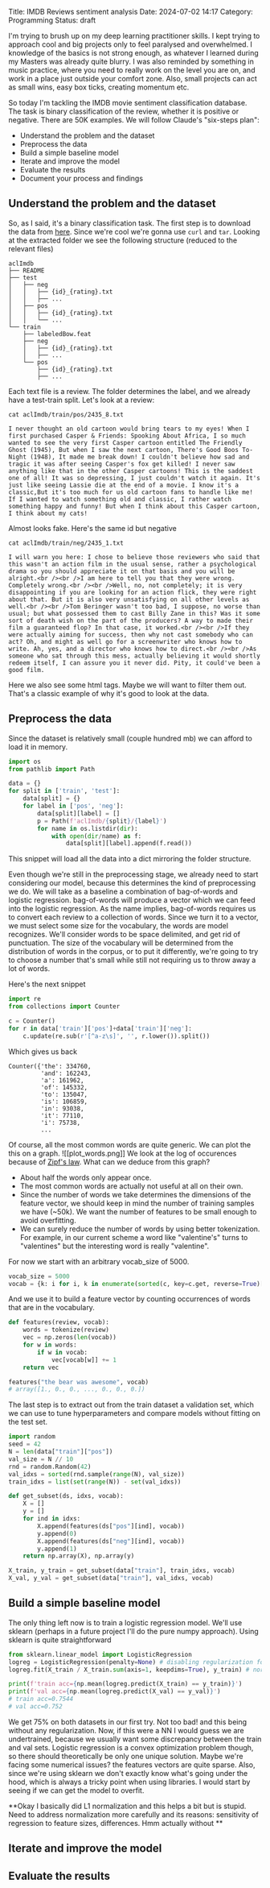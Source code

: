 Title: IMDB Reviews sentiment analysis
Date: 2024-07-02 14:17
Category: Programming
Status: draft

I'm trying to brush up on my deep learning practitioner skills. I kept trying to approach cool and big projects only to feel paralysed and overwhelmed. I knowledge of the basics is not strong enough, as whatever I learned during my Masters was already quite blurry. I was also reminded by something in music practice, where you need to really work on the level you are on, and work in a place just outside your comfort zone. Also, small projects can act as small wins, easy box ticks, creating momentum etc.

So today I'm tackling the IMDB movie sentiment classification database. The task is binary classification of the review, whether it is positive or negative. There are 50K examples. We will follow Claude's "six-steps plan":
- Understand the problem and the dataset
- Preprocess the data
- Build a simple baseline model
- Iterate and improve the model
- Evaluate the results
- Document your process and findings
## Understand the problem and the dataset
So, as I said, it's a binary classification task. The first step is to download the data from [here](https://ai.stanford.edu/~amaas/data/sentiment/). Since we're cool we're gonna use `curl` and `tar`. Looking at the extracted folder we see the following structure (reduced to the relevant files)
```
aclImdb
├── README
├── test
│   ├── neg
│   │   ├── {id}_{rating}.txt
│   │   ├── ...
│   ├── pos
│   │   ├── {id}_{rating}.txt
│   │   └── ...
└── train
    ├── labeledBow.feat
    ├── neg
    │   ├── {id}_{rating}.txt
    │   ├── ...
    └── pos
        ├── {id}_{rating}.txt
        ├── ...
```
Each text file is a review. The folder determines the label, and we already have a test-train split. Let's look at a review:
```
cat aclImdb/train/pos/2435_8.txt 

I never thought an old cartoon would bring tears to my eyes! When I first purchased Casper & Friends: Spooking About Africa, I so much wanted to see the very first Casper cartoon entitled The Friendly Ghost (1945), But when I saw the next cartoon, There's Good Boos To-Night (1948), It made me break down! I couldn't believe how sad and tragic it was after seeing Casper's fox get killed! I never saw anything like that in the other Casper cartoons! This is the saddest one of all! It was so depressing, I just couldn't watch it again. It's just like seeing Lassie die at the end of a movie. I know it's a classic,But it's too much for us old cartoon fans to handle like me! If I wanted to watch something old and classic, I rather watch something happy and funny! But when I think about this Casper cartoon, I think about my cats!
```

Almost looks fake.  Here's the same id but negative
```
cat aclImdb/train/neg/2435_1.txt 

I will warn you here: I chose to believe those reviewers who said that this wasn't an action film in the usual sense, rather a psychological drama so you should appreciate it on that basis and you will be alright.<br /><br />I am here to tell you that they were wrong. Completely wrong.<br /><br />Well, no, not completely; it is very disappointing if you are looking for an action flick, they were right about that. But it is also very unsatisfying on all other levels as well.<br /><br />Tom Beringer wasn't too bad, I suppose, no worse than usual; but what possessed them to cast Billy Zane in this? Was it some sort of death wish on the part of the producers? A way to made their film a guaranteed flop? In that case, it worked.<br /><br />If they were actually aiming for success, then why not cast somebody who can act? Oh, and might as well go for a screenwriter who knows how to write. Ah, yes, and a director who knows how to direct.<br /><br />As someone who sat through this mess, actually believing it would shortly redeem itself, I can assure you it never did. Pity, it could've been a good film.
```
Here we also see some html tags. Maybe we will want to filter them out. That's a classic example of why it's good to look at the data.
## Preprocess the data
Since the dataset is relatively small (couple hundred mb) we can afford to load it in memory. 
```python
import os
from pathlib import Path

data = {}
for split in ['train', 'test']:
    data[split] = {}
    for label in ['pos', 'neg']:
        data[split][label] = []
        p = Path(f'aclImdb/{split}/{label}')
        for name in os.listdir(dir):
            with open(dir/name) as f:
                data[split][label].append(f.read())
```
This snippet will load all the data into a dict mirroring the folder structure.

Even though we're still in the preprocessing stage, we already need to start considering our model, because this determines the kind of preprocessing we do. We will take as a baseline a combination of bag-of-words and logistic regression. bag-of-words will produce a vector which we can feed into the logistic regression. As the name implies, bag-of-words requires us to convert each review to a collection of words. Since we turn it to a vector, we must select some size for the vocabulary, the words are model recognizes. We'll consider words to be space delimited, and get rid of punctuation. The size of the vocabulary will be determined from the distribution of words in the corpus, or to put it differently, we're going to try to choose a number that's small while still not requiring us to throw away a lot of words.

Here's the next snippet

```python
import re
from collections import Counter

c = Counter()
for r in data['train']['pos']+data['train']['neg']:
    c.update(re.sub(r'[^a-z\s]', '', r.lower()).split())
```

Which gives us back
```
Counter({'the': 334760,
         'and': 162243,
         'a': 161962,
         'of': 145332,
         'to': 135047,
         'is': 106859,
         'in': 93038,
         'it': 77110,
         'i': 75738,
		 ...
```
Of course, all the most common words are quite generic. We can plot the this on a graph.
![[plot_words.png]]
We look at the log of occurences because of [Zipf's law](https://en.wikipedia.org/wiki/Zipf%27s_law). What can we deduce from this graph?
- About half the words only appear once.
- The most common words are actually not useful at all on their own.
- Since the number of words we take determines the dimensions of the feature vector, we should keep in mind the number of training samples we have (~50k). We want the number of features to be small enough to avoid overfitting.
- We can surely reduce the number of words by using better tokenization. For example, in our current scheme a word like "valentine's" turns to "valentines" but the interesting word is really "valentine".

For now we start with an arbitrary vocab_size of 5000.
```python
vocab_size = 5000
vocab = {k: i for i, k in enumerate(sorted(c, key=c.get, reverse=True)[:vocab_size])}
```

And we use it to build a feature vector by counting occurrences of words that are in the vocabulary.
```python
def features(review, vocab):
    words = tokenize(review)
    vec = np.zeros(len(vocab))
    for w in words:
        if w in vocab:
            vec[vocab[w]] += 1
    return vec

features("the bear was awesome", vocab)
# array([1., 0., 0., ..., 0., 0., 0.])
```

The last step is to extract out from the train dataset a validation set, which we can use to tune hyperparameters and compare models without fitting on the test set.

```python
import random
seed = 42
N = len(data["train"]["pos"])
val_size = N // 10
rnd = random.Random(42)
val_idxs = sorted(rnd.sample(range(N), val_size))
train_idxs = list(set(range(N)) - set(val_idxs))

def get_subset(ds, idxs, vocab):
    X = []
    y = []
    for ind in idxs:
        X.append(features(ds["pos"][ind], vocab))
        y.append(0)
        X.append(features(ds["neg"][ind], vocab))
        y.append(1)
    return np.array(X), np.array(y)

X_train, y_train = get_subset(data["train"], train_idxs, vocab)
X_val, y_val = get_subset(data["train"], val_idxs, vocab)
```
## Build a simple baseline model
The only thing left now is to train a logistic regression model. We'll use sklearn (perhaps in a future project I'll do the pure numpy approach). Using sklearn is quite straightforward

```python
from sklearn.linear_model import LogisticRegression
logreg = LogisticRegression(penalty=None) # disabling regularization for now
logreg.fit(X_train / X_train.sum(axis=1, keepdims=True), y_train) # normalizing for convergence

print(f'train acc={np.mean(logreg.predict(X_train) == y_train)}')
print(f'val acc={np.mean(logreg.predict(X_val) == y_val)}')
# train acc=0.7544
# val acc=0.752
```

We get 75% on both datasets in our first try. Not too bad! and this being without any regularization. Now, if this were a NN I would guess we are undertrained, because we usually want some discrepancy between the train and val sets. Logistic regression is a convex optimization problem though, so there should theoretically be only one unique solution. Maybe we're facing some numerical issues? the features vectors are quite sparse. Also, since we're using sklearn we don't exactly know what's going under the hood, which is always a tricky point when using libraries. I would start by seeing if we can get the model to overfit.

**Okay I basically did L1 normalization and this helps a bit but is stupid. Need to address normalization more carefully and its reasons: sensitivity of regression to feature sizes, differences. Hmm actually without **
## Iterate and improve the model

## Evaluate the results